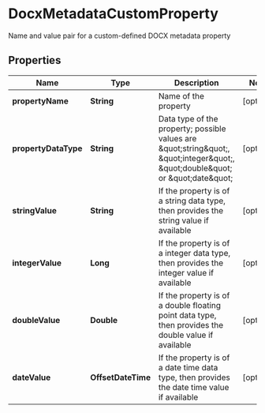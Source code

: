 

# DocxMetadataCustomProperty

Name and value pair for a custom-defined DOCX metadata property

## Properties

| Name | Type | Description | Notes |
|------------ | ------------- | ------------- | -------------|
|**propertyName** | **String** | Name of the property |  [optional] |
|**propertyDataType** | **String** | Data type of the property; possible values are \&quot;string\&quot;, \&quot;integer\&quot;, \&quot;double\&quot; or \&quot;date\&quot; |  [optional] |
|**stringValue** | **String** | If the property is of a string data type, then provides the string value if available |  [optional] |
|**integerValue** | **Long** | If the property is of a integer data type, then provides the integer value if available |  [optional] |
|**doubleValue** | **Double** | If the property is of a double floating point data type, then provides the double value if available |  [optional] |
|**dateValue** | **OffsetDateTime** | If the property is of a date time data type, then provides the date time value if available |  [optional] |



